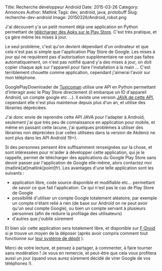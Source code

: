 Title: Recherche développeur Androïd
Date: 2015-03-26
Category: Annonces
Author: Matlink
Tags: dev, android, java, protobuff
Slug: recherche-dev-android
Image: 20150326/Android_robot.png

J'ai découvert y'a un petit moment déjà une application en Python permettant de [télécharger des Apks sur le Play Store](https://codingteam.net/project/googleplaydownloader). C'est très pratique, et ça gère même les mises à jour. 

Le seul problème, c'est qu'on devient dépendant d'un ordinateur et que cela n'est pas si simple que l'application Play Store de Google. Les mises à jour qui ne requièrent pas d'autorisation supplémentaire ne sont pas faites automatiquement, on n'est pas notifié quand y'a des mises à jour, on doit copier chaque apk sur l'appareil pour faire l'installation à la main ... C'est terriblement chouette comme application, cependant j'aimerai l'avoir sur mon téléphone.

GooglePlayDownloader de [Tuxicoman](https://twitter.com/tuxicoman) utilise une API en Python permettant d’interagir avec le Play Store directement (il embarque un ID d'appareil Androïd, un compte google etc ...). Il existe une version [JAVA de cette API](https://github.com/Akdeniz/google-play-crawler), cependant elle n'est plus maintenue depuis plus d'un an, et utilise des librairies dépréciées. 

J'ai donc envie de reprendre cette API JAVA pour l'adapter à Androïd, seulement j'ai que très peu de connaissance en application pour mobile, et même en passant cette lacune, j'ai quelques problèmes à utiliser des librairies non dépréciées (car celles utilisées dans la version de Akdeniz ne sont plus dans les API Androïd 19+).

Si des personnes pensent être suffisamment renseignées sur la chose, et sont intéressées pour m'aider à développer cette application, qui je le rappelle, permet de télécharger des applications du Google Play Store sans devoir passer par l'application de Google elle-même, alors contactez moi (matlink[at]matlink[point]fr). Les avantages d'une telle application sont les suivants : 

- application libre, code source disponible et modifiable etc... permettant de savoir ce que fait l'application. Ce qui n'est pas le cas de Play Store de Google
- possibilité d'utiliser un compte Google totalement aléatoire, par exemple un compte n'étant relié à rien (de base sur Androïd on ne peut avoir qu'un seul compte Google), ou bien un compte servant à plusieurs personnes (afin de réduire la profilage des utilisateurs)
- d'autres que j'oublie sûrement

Et bien sûr cette application sera totalement libre, et disponible sur [F-Droid](https://f-droid.org/) si je trouve un moyen de la déposer (après avoir compris comment tout fonctionne sur [leur système de dépôt](https://f-droid.org/wiki/page/Inclusion_Policy) ).

Merci de votre lecture, et pensez à partager, à commenter, à faire tourner sans modération ! Je vous en remercie, et peut-être que cela vous profitera aussi un jour (quand vous aurez sûrement décidé de virer Google de vos téléphones !).